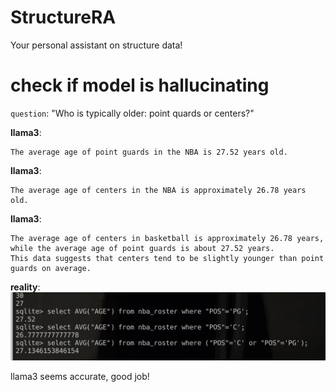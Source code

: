 # StructureRA
Your personal assistant on structure data!

# check if model is hallucinating

`question`: "Who is typically older: point quards or centers?"

**llama3**:
```
The average age of point guards in the NBA is 27.52 years old.
```

**llama3**:
```
The average age of centers in the NBA is approximately 26.78 years old.
```
**llama3**:
```
The average age of centers in basketball is approximately 26.78 years, 
while the average age of point guards is about 27.52 years. 
This data suggests that centers tend to be slightly younger than point guards on average.
```

**reality**:
<img src="human_check_result.png" alt="human_check_result"/>

llama3 seems accurate, good job!
